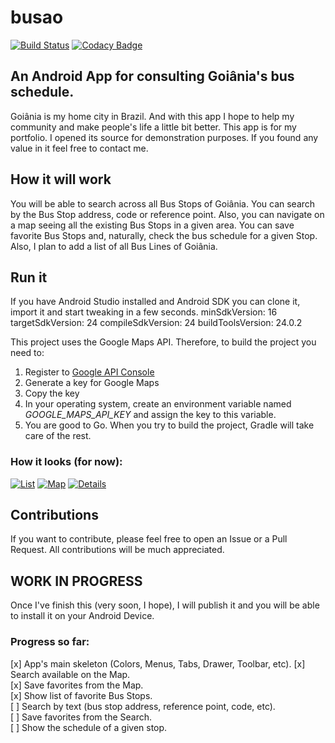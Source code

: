 # busao
[![Build Status](https://travis-ci.org/cezar-carneiro/busao.svg?branch=master)](https://travis-ci.org/cezar-carneiro/busao) [![Codacy Badge](https://api.codacy.com/project/badge/Grade/c88c6b08f39c497cac2f4e9d83592212)](https://www.codacy.com/app/cezar-carneiro/busao?utm_source=github.com&amp;utm_medium=referral&amp;utm_content=cezar-carneiro/busao&amp;utm_campaign=Badge_Grade)

## An Android App for consulting Goiânia's bus schedule.
Goiânia is my home city in Brazil. And with this app I hope to help my community and make people's life a little bit better.
This app is for my portfolio. I opened its source for demonstration purposes. If you found any value in it feel free to contact me.

## How it will work
You will be able to search across all Bus Stops of Goiânia. You can search by the Bus Stop address, code or reference point. Also, you can navigate on a map seeing all the existing Bus Stops in a given area.
You can save favorite Bus Stops and, naturally, check the bus schedule for a given Stop.
Also, I plan to add a list of all Bus Lines of Goiânia.

## Run it
If you have Android Studio installed and Android SDK you can clone it, import it and start tweaking in a few seconds.
minSdkVersion: 16
targetSdkVersion: 24
compileSdkVersion: 24
buildToolsVersion: 24.0.2

This project uses the Google Maps API. Therefore, to build the project you need to:
1. Register to [Google API Console](https://developers.google.com/maps/documentation/android-api/signup)
2. Generate a key for Google Maps
3. Copy the key
4. In your operating system, create an environment variable named *GOOGLE_MAPS_API_KEY* and assign the key to this variable.
5. You are good to Go. When you try to build the project, Gradle will take care of the rest.

### How it looks (for now):
[![List](http://i.imgur.com/CpwvkIt.jpg)](http://i.imgur.com/CpwvkIt.jpg)
[![Map](http://i.imgur.com/kdkNBr1.jpg)](http://i.imgur.com/kdkNBr1.jpg)
[![Details](http://i.imgur.com/1qejDNl.jpg)](http://i.imgur.com/1qejDNl.jpg)

## Contributions
If you want to contribute, please feel free to open an Issue or a Pull Request. All contributions will be much appreciated.

## WORK IN PROGRESS
Once I've finish this (very soon, I hope), I will publish it and you will be able to install it on your Android Device.

### Progress so far:
[x] App's main skeleton (Colors, Menus, Tabs, Drawer, Toolbar, etc).
[x] Search available on the Map.  
[x] Save favorites from the Map.  
[x] Show list of favorite Bus Stops.  
[  ] Search by text (bus stop address, reference point, code, etc).  
[  ] Save favorites from the Search.  
[  ] Show the schedule of a given stop.  

